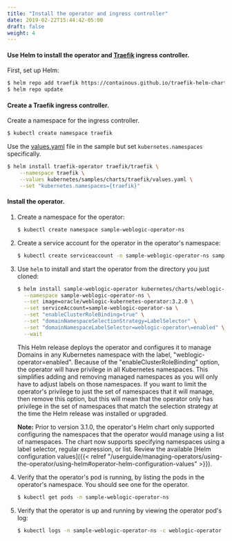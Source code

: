 ```yaml
---
title: "Install the operator and ingress controller"
date: 2019-02-22T15:44:42-05:00
draft: false
weight: 4
---
```


#### Use Helm to install the operator and [Traefik](http://github.com/oracle/weblogic-kubernetes-operator/blob/master/kubernetes/samples/charts/traefik/README.md) ingress controller.

First, set up Helm:

```bash
$ helm repo add traefik https://containous.github.io/traefik-helm-chart/
$ helm repo update
```

#### Create a Traefik ingress controller.

Create a namespace for the ingress controller.

```bash
$ kubectl create namespace traefik
```

Use the [values.yaml](http://github.com/oracle/weblogic-kubernetes-operator/blob/master/kubernetes/samples/charts/traefik/values.yaml) file in the sample but set `kubernetes.namespaces` specifically.


```bash
$ helm install traefik-operator traefik/traefik \
    --namespace traefik \
    --values kubernetes/samples/charts/traefik/values.yaml \
    --set "kubernetes.namespaces={traefik}"
```

#### Install the operator.

1.  Create a namespace for the operator:

    ```bash
    $ kubectl create namespace sample-weblogic-operator-ns
    ```

2.	Create a service account for the operator in the operator's namespace:

    ```bash
    $ kubectl create serviceaccount -n sample-weblogic-operator-ns sample-weblogic-operator-sa
    ```

3.  Use `helm` to install and start the operator from the directory you just cloned:	 

    ```bash
    $ helm install sample-weblogic-operator kubernetes/charts/weblogic-operator \
      --namespace sample-weblogic-operator-ns \
      --set image=oracle/weblogic-kubernetes-operator:3.2.0 \
      --set serviceAccount=sample-weblogic-operator-sa \
      --set "enableClusterRoleBinding=true" \
      --set "domainNamespaceSelectionStrategy=LabelSelector" \
      --set "domainNamespaceLabelSelector=weblogic-operator\=enabled" \
      --wait
    ```

    This Helm release deploys the operator and configures it to manage Domains in any Kubernetes namespace with the label, "weblogic-operator=enabled". Because of the "enableClusterRoleBinding" option, the operator will have privilege in all Kubernetes namespaces. This simplifies adding and removing managed namespaces as you will only have to adjust labels on those namespaces. If you want to limit the operator's privilege to just the set of namespaces that it will manage, then remove this option, but this will mean that the operator only has privilege in the set of namespaces that match the selection strategy at the time the Helm release was installed or upgraded.

    **Note:** Prior to version 3.1.0, the operator's Helm chart only supported configuring the namespaces that the operator would manage using a list of namespaces. The chart now supports specifying namespaces using a label selector, regular expression, or list. Review the available [Helm configuration values]({{< relref "/userguide/managing-operators/using-the-operator/using-helm#operator-helm-configuration-values" >}}).

4. Verify that the operator's pod is running, by listing the pods in the operator's namespace. You should see one
for the operator.

    ```bash
    $ kubectl get pods -n sample-weblogic-operator-ns
    ```

5.  Verify that the operator is up and running by viewing the operator pod's log:

    ```bash
    $ kubectl logs -n sample-weblogic-operator-ns -c weblogic-operator deployments/weblogic-operator
    ```
